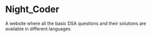 # Night_Coder
A website where all the basic DSA questions and their solutions are available in different languages
